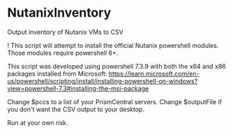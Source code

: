 # NutanixInventory
Output inventory of Nutanix VMs to CSV

! This script will attempt to install the official Nutanix powershell modules.  Those modules require powershell 6+.

This script was developed using powershell 7.3.9 with both the x64 and x86 packages installed from Microsoft: 
https://learn.microsoft.com/en-us/powershell/scripting/install/installing-powershell-on-windows?view=powershell-7.3#installing-the-msi-package


Change $pccs to a list of your PrismCentral servers.
Change $outputFile if you don't want the CSV output to your desktop.

Run at your own risk.
